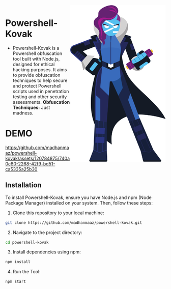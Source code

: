 <img src="./public/assets/src/body.svg" align="right" width=300>


# Powershell-Kovak
- Powershell-Kovak is a Powershell obfuscation tool built with Node.js, designed for ethical hacking purposes. It aims to provide obfuscation techniques to help secure and protect Powershell scripts used in penetration testing and other security assessments. **Obfuscation Techniques:** Just madness.

# DEMO

https://github.com/madhanmaaz/powershell-kovak/assets/120784875/740a0c80-2268-42f9-bd51-ca5335a25b30

## Installation

To install Powershell-Kovak, ensure you have Node.js and npm (Node Package Manager) installed on your system. Then, follow these steps:

1. Clone this repository to your local machine:
```bash
git clone https://github.com/madhanmaaz/powershell-kovak.git
```
2. Navigate to the project directory:
```bash
cd powershell-kovak
```
3. Install dependencies using npm:
```bash
npm install
```
4. Run the Tool:
```bash
npm start
```
